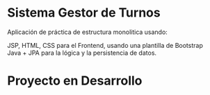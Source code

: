 # Sistema Gestor de Turnos

Aplicación de práctica de estructura monolitica usando: 

JSP, HTML, CSS para el Frontend, usando una plantilla de Bootstrap  
Java + JPA para la lógica y la persistencia de datos.

# Proyecto en Desarrollo
